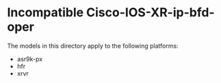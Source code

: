 # Incompatible Cisco-IOS-XR-ip-bfd-oper

The models in this directory apply to the following platforms:

* asr9k-px
* hfr
* xrvr

